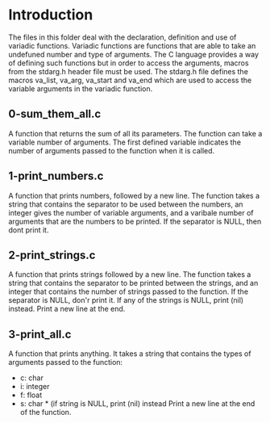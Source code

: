 # Introduction

The files in this folder deal with the declaration, definition and use of
variadic functions.
Variadic functions are functions that are able to take an undefuned number and
type of arguments. The C language provides a way of defining such functions but
in order to access the arguments, macros from the stdarg.h header file must be
used.
The stdarg.h file defines the macros va_list, va_arg, va_start and va_end which
are used to access the variable arguments in the variadic function.

## 0-sum_them_all.c

A function that returns the sum of all its parameters. The function can take a
variable number of arguments. The first defined variable indicates the number
of arguments passed to the function when it is called.

## 1-print_numbers.c

A function that prints numbers, followed by a new line. The function takes a
string that contains the separator to be used between the numbers, an integer
gives the number of variable arguments, and a varibale number of arguments that
are the numbers to be printed.
If the separator is NULL, then dont print it.

## 2-print_strings.c

A function that prints strings followed by a new line. The function takes a
string that contains the separator to be printed between the strings, and an
integer that contains the number of strings passed to the function.
If the separator is NULL, don'r print it.
If any of the strings is NULL, print (nil) instead.
Print a new line at the end.

## 3-print_all.c

A function that prints anything. It takes a string that contains the types of
arguments passed to the function:
  - c: char
  - i: integer
  - f: float
  - s: char * (if string is NULL, print (nil) instead
Print a new line at the end of the function.
